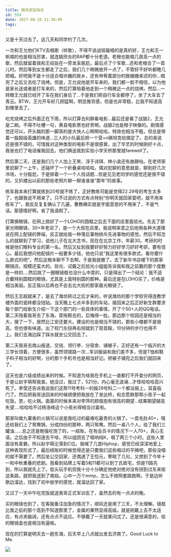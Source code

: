 ```yaml
---
title: 捌月贰拾陆日
id: 554
date: 2017-08-26 11:38:09
tags:
---
```


又是十天过去了。这几天和同学约了几次。

一次和王允他们KTV去唱歌（听歌），不得不说战铭璇唱的是真的好，王允和王一帆唱的也是相当厉害，就连姚欣炎的RAP都十分老道。老根也能唱几首高一点的歌，然后就留着我和王绍岳在一旁发呆尴尬，最后点了个军歌...还和老根合了一首儿时。然后等到女生都走了之后，我们几个稍微放开一点了，不管好不好听都瞎几把唱。好吧我不是十分适合唱许巍的故乡，还有林宥嘉部分的致姗姗来迟的你...唱完了之后又去吃了烧烤。但是，王允说他是开车来的，我们都一脸不相信，以为他是家长送或者是打车来的，然后打算陪着他走到一个稍微近一点的烧烤。然后...一转眼王允就已经开了车在我们身后了...于是我们把自行车全都停了，坐了大车去了青云。BTW，王允开车好几把猛啊，明显推背感，但是也非常稳，比我不知道高到哪里去了。

吃完烧烤之后外面正在下雨，所以打算去利群看电影...最后还是看了战狼2，王允是二刷。不得不吐槽一句，黄县电影票也好贵啊。战狼2也是橙子映像的。剧情感觉还可以，开头踹的那一脚真的是大快人心啊啊哈哈，特效也相当不粗，但总是带着一股超级英雄的味道...三人的小队最后把一个营+n辆坦克给搞定了。总的来说还是很不错的，可惜我对这种类型的电影不是很感冒。出了华艺的时候刚好十点，我爸也打了电话催我回去，他们俩送我到实验小学天桥那里就farewell了。

然后第二天，还是我们几个人加上王笑、淳于诗琪、林小渝还有曲静怡。在老师家里尬聊了一上午，还碰坏了一个折叠桌哈哈哈。偶对尬聊的意思就是，聊到好几次冷场，十分尴尬，于是排着一个一个人找话题...但是见见老同学的感觉还是很不错的，又扒楼出以前的那些老照片聊一聊谁谁谁“那年”的故事。

练车我本来打算就练到20号就不练了，正好教练可能是觉得22.29号的考生太多了，也跟我说不用来了。只不过说的方式有点特别“你明天就回家耍吧，就不用来练车了”，我反反复复确认了几遍，曹教确实就是字面意思的不用来了，不是气话。那感情好啊，省了我请假了。

打算换眼镜，在网上挑好了一个LOHO的圆框之后去下面的店里面验光。先去了那家光明眼镜，30+年老店了，是一个大叔在店里。我说明来意之后他用各种大道理说在网上配镜的弊端，反正就给我一种落后事物排斥先进事物的感觉。然后不知怎么的就聊到了学习，说他儿子在北大念书，现在在北京工作，年薪30。考研的时候是他们眼科专业的第一名。然后又扯到我要好好努力好好学习好好考研，要有信心。最后我想问他配镜片一般要多少钱，他也只说“我这里有很多款式，看你要什么款式的吧”。然后这根本聊不下去啊，于是我就撤了。去了新华书店楼下的那家眼镜店，规模还蛮大的。验光、试戴之后验光小姐姐告诉我和我之前戴的那个度数是一样的....然后挑了一圈眼镜框也没什么中意的，只是得出了一个结论：我不适合戴特别圆框的眼镜，尤其是上面特别圆的那种。最后还是在LOHO买了，价格是相当美丽。反正我以后再也不会去北大街的那家晨光眼镜了。

然后王志超就来了，是去了潍坊转过之后才来的，听说潍坊的那个学校穷得连教学楼外面的瓷砖都没钱贴。当天晚上七点半多到的车站，接回来之后正好新生群要求每个部门给新生介绍一下这个部门的一些具体的事情，开了个50+人的QQ电话。第二天陪着我哥去了东海，穿拖鞋去的，后悔得一批。那边那个校园还是相当的大，搜了一下，居然比江安还要大。建设的也是相当不错的，那些小楼都不是很高，但也很有味道。出了校门左拐再右拐就到了观音殿，10分钟的步行也用不上。我们去海边踩了踩水就坐公交回去了。

第二天我哥去南山报道，交钱、领行李、分宿舍、铺被子，正好还有一个临沂的大三学长领着，方便很多，虽然领错路一次...军训服装和我们差不多，但是T恤和鞋子料子相当的好啊，分的那个手机号也是相当好记。把被子铺完之后我们就回来了。

这天也是六级成绩出来的时候。不知道为啥我在手机上一直都打不开查分的网页，于是让赵宇萌帮我查。她没过，我过了，521分。内心毫无波澜...才怪哈哈哈高兴死了。李莹还告诉我说我们这帮11号考科一的报29号科二一个都没报上，双喜临门了。然后把我哥送回来的时候顺便把我放在了发达桥，和志愿群那帮小孩子一起吃饭。恩，吃火锅。面基的时候本来对李萍的颜值抱有很高的期望...结果期望越高失望....哈哈哈不过杨浩峰这个小孩长得相当讨喜啦。

那家叫做九寨香的火锅可以说是我吃过的最难吃最贵的火锅了。一盘毛肚40+，哦还给我们上了鸳鸯锅，分成四份的那种，两只鸳鸯。然后一桌八个人，给了我们三罐油......总之还是勉强吃饱了的，一结账，在有会员卡的情况下一人70+，真心无语。之后由于不知道去干啥，所以组团去了唱响纯K，唱了两三个小时。这些人里面没有麦霸，所以赵宇萌沦落到C位。我喊了几首Hiphop，感觉已经深深地爱上这种表现形式了。最后结账的时候觉得还是只要我们这些唱过的平摊吧，那些没唱的就不需要了。然后坐公交回家，还偶遇了王恺元，寒暄了几句，又想到了今年十一和中秋重叠的悲剧。我看到站牌上写着5和11都可以到丁氏故宅，但是11路先到，所以我就先上了。低头玩手机但我十分十分确定他绝对绝对没有拐到过东来街这条路，就把我送到了南段。心中一万个mmp，怎么不按照套路跑啊，于是边听歌边溜达，找到了初中放学的感觉，就溜达回了家。

又过了一天中午吃完饭就送我哥正式军训去了，虽然去的有一点点的晚。

买的眼镜也到了，在客服备注加急的情况下，顺风还是用了三天，不太理解。镜框比我之前的那个高到不知道那里了，金属的果然显得高级。就是刚戴上去不太适应，有点夹脑阔，还有点点不适应。不够戴了一天就某问忒了。还是很满意的，给的眼镜盒也是相当有逼格。

现在的打算是明天去一趟东海，后天早上八点就出发去济南了。Good Luck to Me.

![](https://eremite-1252628011.cossh.myqcloud.com/wp-content/uploads/2017/08/6457082308573790734.jpg)